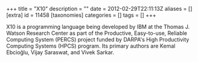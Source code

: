 +++
title = "X10"
description = ""
date = 2012-02-29T22:11:13Z
aliases = []
[extra]
id = 11458
[taxonomies]
categories = []
tags = []
+++



X10 is a programming language being developed by IBM at the Thomas J. Watson Research Center as part of the Productive, Easy-to-use, Reliable Computing System (PERCS) project funded by DARPA's High Productivity Computing Systems (HPCS) program. Its primary authors are Kemal Ebcioğlu, Vijay Saraswat, and Vivek Sarkar.

